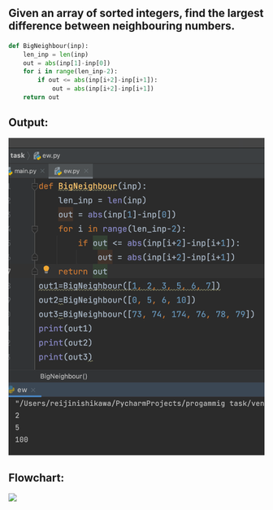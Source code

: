 ## Given an array of sorted integers, find the largest difference between neighbouring numbers.

```.py
def BigNeighbour(inp):
    len_inp = len(inp)
    out = abs(inp[1]-inp[0])
    for i in range(len_inp-2):
        if out <= abs(inp[i+2]-inp[i+1]):
            out = abs(inp[i+2]-inp[i+1])
    return out
```

## Output:
![](quiz010out.png)

## Flowchart:
![](quiz010flow.jpeg)
